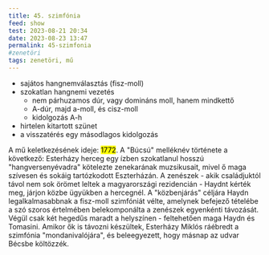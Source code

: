 ```yaml
---
title: 45. szimfónia
feed: show
test: 2023-08-21 20:34
date: 2023-08-23 13:47
permalink: 45-szimfonia
#zenetöri
tags: zenetöri, mű
---
```


- sajátos hangnemválasztás (fisz-moll)
- szokatlan hangnemi vezetés
	- nem párhuzamos dúr, vagy domináns moll, hanem mindkettő
	- A-dúr, majd a-moll, és cisz-moll
	- kidolgozás A-h
- hirtelen kitartott szünet
- a visszatérés egy másodlagos kidolgozás

A mű keletkezésének ideje: <mark>1772</mark>. A "Búcsú" melléknév története a következő: Esterházy herceg egy ízben szokatlanul hosszú "hangversenyévadra" kötelezte zenekarának muzsikusait, mivel ő maga szívesen és sokáig tartózkodott Eszterházán. A zenészek - akik családjuktól távol nem sok örömet leltek a magyarországi rezidencián - Haydnt kérték meg, járjon közbe ügyükben a hercegnél. A "közbenjárás" céljára Haydn legalkalmasabbnak a fisz-moll szimfóniát vélte, amelynek befejező tételébe a szó szoros értelmében belekomponálta a zenészek egyenkénti távozását. Végül csak két hegedűs maradt a helyszínen - feltehetően maga Haydn és Tomasini. Amikor ők is távozni készültek, Esterházy Miklós ráébredt a szimfónia "mondanivalójára", és beleegyezett, hogy másnap az udvar Bécsbe költözzék.